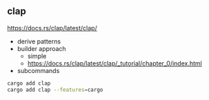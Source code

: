 ## clap

https://docs.rs/clap/latest/clap/

- derive patterns
- builder approach
  - simple
  - https://docs.rs/clap/latest/clap/_tutorial/chapter_0/index.html
- subcommands

``` sh
cargo add clap
cargo add clap --features=cargo
```
